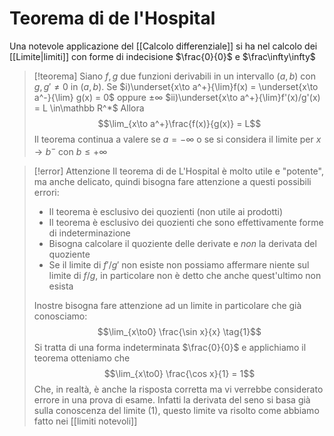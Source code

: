# Teorema di de l'Hospital 
Una notevole applicazione del [[Calcolo differenziale]] si ha nel calcolo dei [[Limite|limiti]] con forme di indecisione $\frac{0}{0}$ e $\frac\infty\infty$

>[!teorema]
Siano $f,g$ due funzioni derivabili in un intervallo $(a,b)$ con $g, g'\neq0$ in $(a,b)$. Se
$i)\underset{x\to a^+}{\lim}f(x) = \underset{x\to a^-}{\lim} g(x) = 0$ oppure $\pm\infty$
$ii)\underset{x\to a^+}{\lim}f'(x)/g'(x) = L \in\mathbb R^*$
Allora
$$\lim_{x\to a^+}\frac{f(x)}{g(x)} = L$$
Il teorema continua a valere se $a = -\infty$ o se si considera il limite per $x \to b^-$ con $b \leq +\infty$

>[!error] Attenzione
Il teorema di de L'Hospital è molto utile e "potente", ma anche delicato, quindi bisogna fare attenzione a questi possibili errori:
>- Il teorema è esclusivo dei quozienti (non utile ai prodotti)
>- Il teorema è esclusivo dei quozienti che sono effettivamente forme di indeterminazione
>- Bisogna calcolare il quoziente delle derivate e *non* la derivata del quoziente
>- Se il limite di $f' / g'$ non esiste non possiamo affermare niente sul limite di $f/g$, in particolare non è detto che anche quest'ultimo non esista
>
>
>Inostre bisogna fare attenzione ad un limite in particolare che già conosciamo:
>$$\lim_{x\to0} \frac{\sin x}{x} \tag{1}$$
>Si tratta di una forma indeterminata $\frac{0}{0}$ e applichiamo il teorema otteniamo che
>$$\lim_{x\to0} \frac{\cos x}{1} = 1$$
>Che, in realtà, è anche la risposta corretta ma vi verrebbe considerato errore in una prova di esame. Infatti la derivata del seno si basa già sulla conoscenza del limite $\text{(1)}$, questo limite va risolto come abbiamo fatto nei [[limiti notevoli]]

